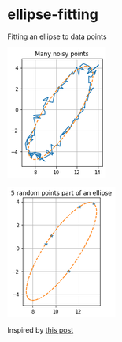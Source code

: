 # ellipse-fitting

Fitting an ellipse to data points

![100 noisy points](many-noisy-points.png)

![5 points on an ellipse](five-points.png)

Inspired by [this post](https://lastresortsoftware.blogspot.com/2012/09/fitting-ellipse-to-point-data.html)